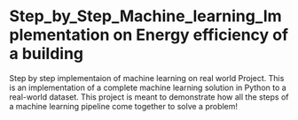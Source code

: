 # Step_by_Step_Machine_learning_Implementation on Energy efficiency of a building
Step by step implementaion of machine learning on real world Project.
This is an implementation of a complete machine learning solution in Python to a real-world dataset. This project is meant to demonstrate how all the steps of a machine learning pipeline come together to solve a problem!
